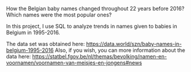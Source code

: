 How the Belgian baby names changed throughout 22 years before 2016? Which names were the most popular ones?

In this project, I use SQL to analyze trends in names given to babies in Belgium in 1995-2016.


The data set was obtained here: https://data.world/szn/baby-names-in-belgium-1995-2016
Also, if you wish, you can more information about the data here: https://statbel.fgov.be/nl/themas/bevolking/namen-en-voornamen/voornamen-van-meisjes-en-jongens#news





